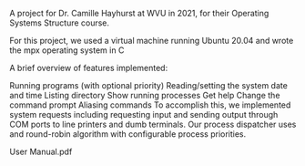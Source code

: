 A project for Dr. Camille Hayhurst at WVU in 2021, for their Operating Systems Structure course.

For this project, we used a virtual machine running Ubuntu 20.04 and wrote the mpx operating system in C

A brief overview of features implemented:

Running programs (with optional priority)
Reading/setting the system date and time
Listing directory
Show running processes
Get help
Change the command prompt
Aliasing commands
To accomplish this, we implemented system requests including requesting input and sending output through COM ports to line printers and dumb terminals. Our process dispatcher uses and round-robin algorithm with configurable process priorities.

User Manual.pdf
